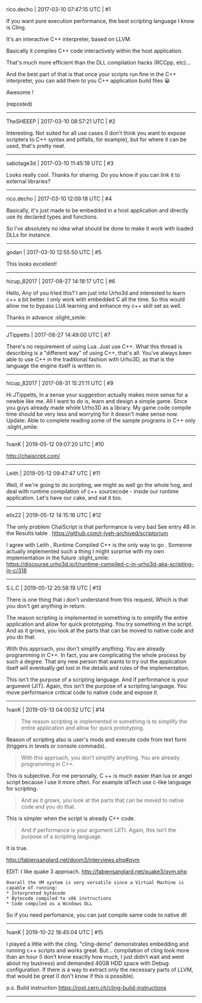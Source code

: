 rico.decho | 2017-03-10 07:47:15 UTC | #1

If you want pure execution performance, the best scripting language I know is Cling.

It's an interactive C++ interpreter, based on LLVM.

Basically it compiles C++ code interactively within the host application.

That's much more efficient than the DLL compilation hacks (RCCpp, etc)...

And the best part of that is that once your scripts run fine in the C++ interpreter, you can add them to you C++ application build files :grinning:

Awesome !

(reposted)

-------------------------

TheSHEEEP | 2017-03-10 08:57:21 UTC | #2

Interesting. Not suited for all use cases (I don't think you want to expose scripters to C++ syntax and pitfalls, for example), but for where it can be used, that's pretty neat.

-------------------------

sabotage3d | 2017-03-10 11:45:18 UTC | #3

Looks really cool. Thanks for sharing. Do you know if you can link it to external libraries?

-------------------------

rico.decho | 2017-03-10 12:09:18 UTC | #4

Basically, it's just made to be embedded in a host application and directly use its declared types and functions.

So I've absolutely no idea what should be done to make it work with loaded DLLs for instance.

-------------------------

godan | 2017-03-10 12:55:50 UTC | #5

This looks excellent!

-------------------------

hicup_82017 | 2017-08-27 14:18:17 UTC | #6

Hello,
Any of you tried this?
I am just into Urho3d and interested to learn c++ a bit better. I only work with embedded C all the time. So this would allow me to bypass LUA learning and enhance my c++ skill set as well.

Thanks in advance :slight_smile:

-------------------------

JTippetts | 2017-08-27 14:49:00 UTC | #7

There's no requirement of using Lua. Just use C++. What this thread is describing is a "different way" of using C++, that's all. You've always been able to use C++ in the traditional fashion with Urho3D, as that is the language the engine itself is written in.

-------------------------

hicup_82017 | 2017-08-31 15:21:11 UTC | #9

Hi JTippetts,
In a sense your suggestion actually makes more sense for a newbie like me. 
All I want to do is, learn and design a simple game. Since you guys already made whole Urho3D as a library. My game code compile time should be very less and worrying for it doesn't make sense now.
Update: Able to complete reading some of the sample programs in C++ only :slight_smile:

-------------------------

1vanK | 2019-05-12 09:07:20 UTC | #10

http://chaiscript.com/

-------------------------

Leith | 2019-05-12 09:47:47 UTC | #11

Well, if we're going to do scripting, we might as well go the whole hog, and deal with runtime compilation of c++ sourcecode - inside our runtime application. Let's have our cake, and eat it too.

-------------------------

elix22 | 2019-05-12 14:15:16 UTC | #12

The only problem ChaiScript  is that performance is very bad
See entry 48 in the Results table .
https://github.com/r-lyeh-archived/scriptorium

I agree with Leith ,   Runtime Compiled C++   is the only way to go .
Someone actually implemented such a thing 
I might surprise  with my own implementation in the future :slight_smile: 
https://discourse.urho3d.io/t/runtime-compiled-c-in-urho3d-aka-scripting-in-c/318

-------------------------

S.L.C | 2019-05-12 20:58:19 UTC | #13

There is one thing that i don't understand from this request. Which is that you don't get anything in return.

The reason scripting is implemented in something is to simplify the entire application and allow for quick prototyping. You try something in the script. And as it grows, you look at the parts that can be moved to native code and you do that.

With this approach, you don't simplify anything. You are already programming in C++. In fact, you are complicating the whole process by such a degree. That any new person that wants to try out the application itself will eventually get lost in the details and rules of the implementation.

This isn't the purpose of a scripting language. And if performance is your argument (JIT). Again, this isn't the purpose of a scripting language. You move performance critical code to native code and expose it.

-------------------------

1vanK | 2019-05-13 04:00:52 UTC | #14

> The reason scripting is implemented in something is to simplify the entire application and allow for quick prototyping.

Reason of scripting also is user's mods and execute code from text form (triggers in levels or console commads).

> With this approach, you don’t simplify anything. You are already programming in C++.

This is subjective. For me personally, C ++ is much easier than lua or angel script because I use it more often. For example idTech use c-like language for scripting.

>  And as it grows, you look at the parts that can be moved to native code and you do that.

This is simpler when the script is already C++ code.

> And if performance is your argument (JIT). Again, this isn’t the purpose of a scripting language.

It is true.

http://fabiensanglard.net/doom3/interviews.php#qvm

EDIT:
I like quake 3 approach. http://fabiensanglard.net/quake3/qvm.php
```
Overall the VM system is very versatile since a Virtual Machine is capable of running:
* Interpreted bytecode
* Bytecode compiled to x86 instructions
* Code compiled as a Windows DLL
```

So if you need perfomance, you can just compile same code to native dll

-------------------------

1vanK | 2019-10-22 18:45:04 UTC | #15

I played a little with the cling. "cling-demo" demonstrates embedding and running c++ scripts and works great. But... compilation of cling took more than an hour (I don’t know exactly how much, I just didn’t wait and went about my business) and demanded 40GB HDD space with Debug configuration. If there is a way to extract only the necessary parts of LLVM, that would be great (I don't know if this is possible).

p.s. Build instruction https://root.cern.ch/cling-build-instructions

-------------------------

